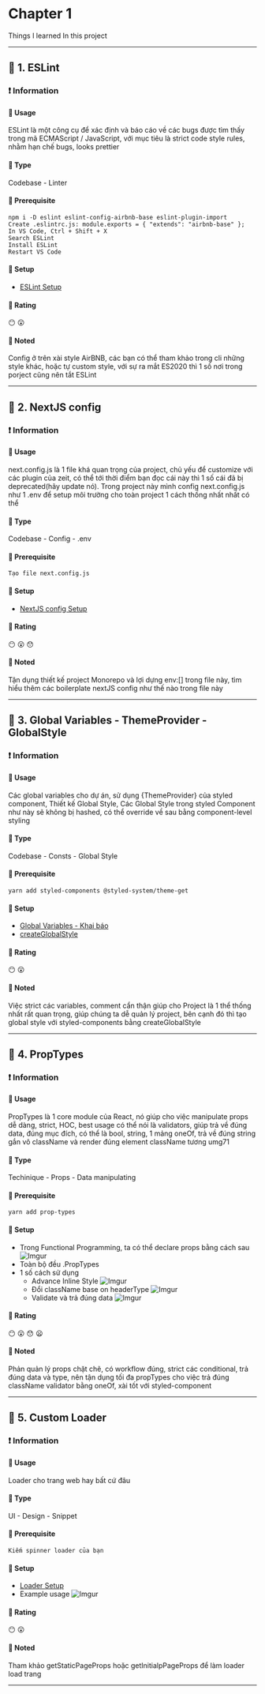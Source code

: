 # Chapter 1
Things I learned In this project
***
## :green_book: 1. ESLint
### :exclamation: Information
#### :star2: Usage
ESLint là một công cụ để xác định và báo cáo về các bugs được tìm thấy trong mã ECMAScript / JavaScript, với mục tiêu là strict code style rules, nhằm hạn chế bugs, looks prettier
#### :star2: Type
Codebase - Linter
#### :star2: Prerequisite
```
npm i -D eslint eslint-config-airbnb-base eslint-plugin-import
Create .eslintrc.js: module.exports = { "extends": "airbnb-base" };
In VS Code, Ctrl + Shift + X
Search ESLint
Install ESLint
Restart VS Code
```
#### :star2: Setup
+ [ESLint Setup](https://github.com/php1301/vexere-ui/blob/master/.eslintrc.js)
#### :star2: Rating
:no_mouth:	:open_mouth:
#### :pushpin: Noted
Config ở trên xài style AirBNB, các bạn có thể tham khảo trong cli những style khác, hoặc tự custom style, với sự ra mắt ES2020 thì 1 số nơi trong porject cũng nên tắt ESLint
***
## :green_book: 2. NextJS config
### :exclamation: Information
#### :star2: Usage
next.config.js là 1 file khá quan trọng của project, chủ yếu để customize với các plugin của zeit, có thể tới thời điểm bạn đọc cái này thì 1 số cái đã bị deprecated(hãy update nó). Trong project này mình config next.config.js như 1 .env để setup môi trường cho toàn project 1 cách thống nhất nhất có thể
#### :star2: Type
Codebase - Config - .env
#### :star2: Prerequisite
```
Tạo file next.config.js
```
#### :star2: Setup
+ [NextJS config Setup](https://github.com/php1301/vexere-ui/blob/master/next.config.js)
#### :star2: Rating
:no_mouth: :open_mouth:	:hushed:	
#### :pushpin: Noted
Tận dụng thiết kế project Monorepo và lợi dựng env:[] trong file này, tìm hiểu thêm các boilerplate nextJS config như thế nào trong file này
***
## :green_book: 3. Global Variables - ThemeProvider - GlobalStyle
### :exclamation: Information
#### :star2: Usage
Các global variables cho dự án, sử dụng {ThemeProvider} của styled component, Thiết kế Global Style, Các Global Style trong styled Component như này sẽ không bị hashed, có thể override về sau bằng component-level styling
#### :star2: Type
Codebase - Consts - Global Style
#### :star2: Prerequisite
```
yarn add styled-components @styled-system/theme-get
```
#### :star2: Setup
+ [Global Variables - Khai báo](https://github.com/php1301/vexere-ui/blob/master/themes/default.theme.js)
+ [createGlobalStyle](https://github.com/php1301/vexere-ui/blob/master/assets/style/Global.style.jsx)
#### :star2: Rating
:no_mouth:	:open_mouth:
#### :pushpin: Noted
Việc strict các variables, comment cẩn thận giúp cho Project là 1 thể thống nhất rất quan trọng, giúp chúng ta dễ quản lý project, bên cạnh đó thì tạo global style với styled-components bằng createGlobalStyle
***
## :green_book: 4. PropTypes
### :exclamation: Information
#### :star2: Usage
PropTypes là 1 core module của React, nó giúp cho việc manipulate props dễ dàng, strict, HOC, best usage có thể nói là validators, giúp trả về đúng data, đúng mục đích, có thể là bool, string, 1 mảng oneOf, trả về đúng string gắn vô className và render đúng element className tương umg71
#### :star2: Type
Techinique - Props - Data manipulating
#### :star2: Prerequisite
```
yarn add prop-types
```
#### :star2: Setup
+ Trong Functional Programming, ta có thể declare props bằng cách sau
![Imgur](https://i.imgur.com/PoryaLO.png)
+ Toàn bộ đều .PropTypes
+ 1 số cách sử dụng
  * Advance Inline Style
  ![Imgur](https://i.imgur.com/27zivTP.png)
  * Đổi className base on headerType
  ![Imgur](https://i.imgur.com/LbvhD9n.png?1)
  * Validate và trả đúng data
  ![Imgur](https://i.imgur.com/sDXQJel.png)
#### :star2: Rating
:no_mouth: :open_mouth:	:hushed: :frowning:
#### :pushpin: Noted
Phản quản lý props chặt chẽ, có workflow đúng, strict các conditional, trả đúng data và type, nên tận dụng tối đa propTypes cho việc trả đúng className validator bằng oneOf, xài tốt với styled-component
***
## :green_book: 5. Custom Loader
### :exclamation: Information
#### :star2: Usage
Loader cho trang web hay bất cứ đâu
#### :star2: Type
UI - Design - Snippet
#### :star2: Prerequisite
```
Kiếm spinner loader của bạn
```
#### :star2: Setup
+ [Loader Setup](https://github.com/php1301/vexere-ui/tree/master/components/Loader)
+ Example usage
![Imgur](https://i.imgur.com/UZQkjNF.png)
#### :star2: Rating
:no_mouth:	:open_mouth:
#### :pushpin: Noted
Tham khảo getStaticPageProps hoặc getInitialpPageProps để làm loader load trang
***
